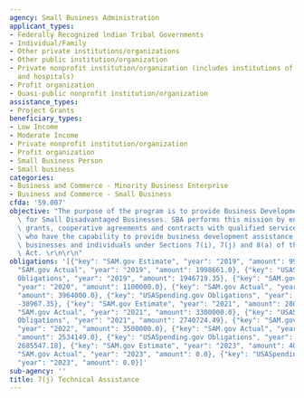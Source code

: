 ```yaml
---
agency: Small Business Administration
applicant_types:
- Federally Recognized lndian Tribal Governments
- Individual/Family
- Other private institutions/organizations
- Other public institution/organization
- Private nonprofit institution/organization (includes institutions of higher education
  and hospitals)
- Profit organization
- Quasi-public nonprofit institution/organization
assistance_types:
- Project Grants
beneficiary_types:
- Low Income
- Moderate Income
- Private nonprofit institution/organization
- Profit organization
- Small Business Person
- Small business
categories:
- Business and Commerce - Minority Business Enterprise
- Business and Commerce - Small Business
cfda: '59.007'
objective: "The purpose of the program is to provide Business Development Assistance\
  \ for Small Disadvantaged Businesses. SBA performs this mission by entering into\
  \ grants, cooperative agreements and contracts with qualified service providers\
  \ who have the capability to provide business development assistance to eligible\
  \ businesses and individuals under Sections 7(i), 7(j) and 8(a) of the Small Business\
  \ Act. \r\n\r\n"
obligations: '[{"key": "SAM.gov Estimate", "year": "2019", "amount": 998826.0}, {"key":
  "SAM.gov Actual", "year": "2019", "amount": 1998661.0}, {"key": "USASpending.gov
  Obligations", "year": "2019", "amount": 1946719.35}, {"key": "SAM.gov Estimate",
  "year": "2020", "amount": 1100000.0}, {"key": "SAM.gov Actual", "year": "2020",
  "amount": 3964000.0}, {"key": "USASpending.gov Obligations", "year": "2020", "amount":
  -38967.35}, {"key": "SAM.gov Estimate", "year": "2021", "amount": 2800000.0}, {"key":
  "SAM.gov Actual", "year": "2021", "amount": 3300000.0}, {"key": "USASpending.gov
  Obligations", "year": "2021", "amount": 2740724.49}, {"key": "SAM.gov Estimate",
  "year": "2022", "amount": 3500000.0}, {"key": "SAM.gov Actual", "year": "2022",
  "amount": 2534149.0}, {"key": "USASpending.gov Obligations", "year": "2022", "amount":
  2685547.18}, {"key": "SAM.gov Estimate", "year": "2023", "amount": 4000000.0}, {"key":
  "SAM.gov Actual", "year": "2023", "amount": 0.0}, {"key": "USASpending.gov Obligations",
  "year": "2023", "amount": 0.0}]'
sub-agency: ''
title: 7(j) Technical Assistance
---
```

